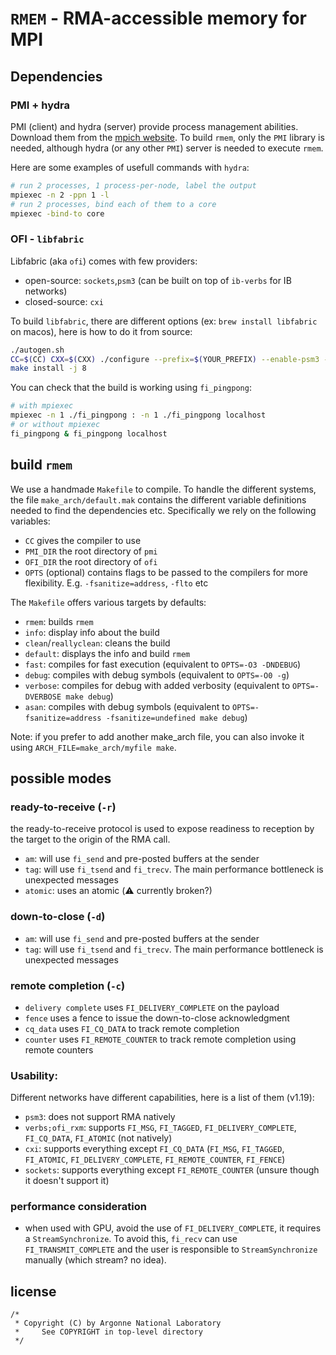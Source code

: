 # `RMEM` - RMA-accessible memory for MPI

## Dependencies

### PMI + hydra

PMI (client) and hydra (server) provide process management abilities.
Download them from the [mpich website](https://www.mpich.org/downloads/).
To build `rmem`, only the `PMI` library is needed, although hydra (or any other `PMI`) server is needed to execute `rmem`.

Here are some examples of usefull commands with `hydra`:

```bash
# run 2 processes, 1 process-per-node, label the output
mpiexec -n 2 -ppn 1 -l
# run 2 processes, bind each of them to a core
mpiexec -bind-to core
```

### OFI - `libfabric`

Libfabric (aka `ofi`) comes with few providers:
- open-source: `sockets`,`psm3` (can be built on top of `ib-verbs` for IB networks)
- closed-source: `cxi`


To build `libfabric`, there are different options (ex: `brew install libfabric` on macos), here is how to do it from source:
```bash
./autogen.sh
CC=$(CC) CXX=$(CXX) ./configure --prefix=$(YOUR_PREFIX) --enable-psm3 --enable-sockets
make install -j 8
```

You can check that the build is working using `fi_pingpong`:
```bash
# with mpiexec
mpiexec -n 1 ./fi_pingpong : -n 1 ./fi_pingpong localhost
# or without mpiexec
fi_pingpong & fi_pingpong localhost
```


## build `rmem`

We use a handmade `Makefile` to compile.
To handle the different systems, the file `make_arch/default.mak` contains the different variable definitions needed to find the dependencies etc.
Specifically we rely on the following variables:

- `CC` gives the compiler to use
- `PMI_DIR` the root directory of `pmi`
- `OFI_DIR` the root directory of `ofi`
- `OPTS` (optional) contains flags to be passed to the compilers for more flexibility. E.g. `-fsanitize=address`, `-flto` etc

The `Makefile` offers various targets by defaults:

- `rmem`: builds `rmem`
- `info`: display info about the build
- `clean`/`reallyclean`: cleans the build
- `default`: displays the info and build `rmem`
- `fast`: compiles for fast execution (equivalent to `OPTS=-O3 -DNDEBUG`)
- `debug`: compiles with debug symbols (equivalent to `OPTS=-O0 -g`)
- `verbose`: compiles for debug with added verbosity (equivalent to `OPTS=-DVERBOSE make debug`)
- `asan`: compiles with debug symbols (equivalent to `OPTS=-fsanitize=address -fsanitize=undefined make debug`)


Note: if you prefer to add another make_arch file, you can also invoke it using `ARCH_FILE=make_arch/myfile make`.


## possible modes

### ready-to-receive (`-r`)
the ready-to-receive protocol is used to expose readiness to reception by the target to the origin of the RMA call.
- `am`: will use `fi_send` and pre-posted buffers at the sender
- `tag`: will use `fi_tsend` and `fi_trecv`. The main performance bottleneck is unexpected messages
- `atomic`: uses an atomic (:warning: currently broken?)


### down-to-close (`-d`)
- `am`: will use `fi_send` and pre-posted buffers at the sender
- `tag`: will use `fi_tsend` and `fi_trecv`. The main performance bottleneck is unexpected messages

### remote completion (`-c`)
- `delivery complete` uses `FI_DELIVERY_COMPLETE` on the payload
- `fence` uses a fence to issue the down-to-close acknowledgment
- `cq_data` uses `FI_CQ_DATA` to track remote completion
- `counter` uses `FI_REMOTE_COUNTER` to track remote completion using remote counters

### Usability:
Different networks have different capabilities, here is a list of them (v1.19):
- `psm3`: does not support RMA natively
- `verbs;ofi_rxm`: supports `FI_MSG`, `FI_TAGGED`, `FI_DELIVERY_COMPLETE`, `FI_CQ_DATA`, `FI_ATOMIC` (not natively)
- `cxi`: supports everything except `FI_CQ_DATA` (`FI_MSG`, `FI_TAGGED`, `FI_ATOMIC`, `FI_DELIVERY_COMPLETE`, `FI_REMOTE_COUNTER`, `FI_FENCE`)
- `sockets`: supports everything except `FI_REMOTE_COUNTER` (unsure though it doesn't support it)


### performance consideration
- when used with GPU, avoid the use of `FI_DELIVERY_COMPLETE`, it requires a `StreamSynchronize`. To avoid this, `fi_recv` can use `FI_TRANSMIT_COMPLETE` and the user is responsible to `StreamSynchronize` manually (which stream? no idea).


## license

```
/*
 * Copyright (C) by Argonne National Laboratory
 *     See COPYRIGHT in top-level directory
 */
```


